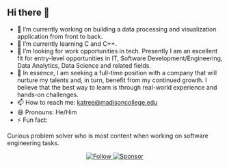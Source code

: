 ## Hi there 👋

- 🔭 I’m currently working on building a data processing and visualization application from front to back. 
- 🌱 I’m currently learning C and C++.
- 🤔 I’m looking for work opportunities in tech. Presently I am an excellent fit for entry-level opportunities in IT, Software Development/Engineering,  Data Analytics, Data Science and related fields.
- 👯 In essence, I am seeking a full-time position with a company that will nurture my talents and, in turn, benefit from my continued growth. I believe that the best way to learn is through real-world experience and hands-on challenges.
- 📫 How to reach me: katree@madisoncollege.edu 
- 😄 Pronouns: He/Him
- ⚡ Fun fact:

Curious problem solver who is most content when working on software engineering tasks.
<!--
**kellertree/kellertree** is a ✨ _special_ ✨ repository because its `README.md` (this file) appears on your GitHub profile.

Here are some ideas to get you started:

- 🔭 I’m currently working on ...
- 🌱 I’m currently learning ...
- 👯 I’m looking to collaborate on ...
- 🤔 I’m looking for help with ...
- 💬 Ask me about ...
- 📫 How to reach me: ...
- 😄 Pronouns: ...
- ⚡ Fun fact: ...
-->
<p align="center">
  <a href="https://github.com/kellertree?tab=followers">
    <img src="https://img.shields.io/github/followers/kellertree?label=Follow&style=social" alt="Follow">
  </a>
  <a href="https://github.com/sponsors/kellertree">
    <img src="https://img.shields.io/badge/Sponsor-%E2%9D%A4-lightgrey?style=flat&logo=github-sponsors" alt="Sponsor">
  </a>
</p>
